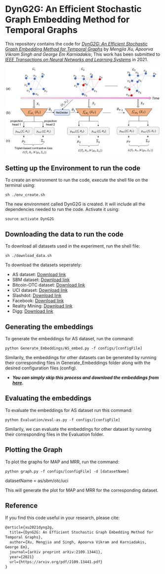 # DynG2G: An Efficient Stochastic Graph Embedding Method for Temporal Graphs

This repository contains the code for [*DynG2G: An Efficient Stochastic Graph Embedding Method for Temporal Graphs*](https://arxiv.org/abs/2109.13441) by *Mengjia Xu, Apoorva Vikram Singh and George Em Karniadakis*; This work has been submitted to [*IEEE Transactions on Neural Networks and Learning Systems*](https://cis.ieee.org/publications/t-neural-networks-and-learning-systems) in 2021.

<img src="workflow.png" align='center' alt="drawing" width="800"/>

## Setting up the Environment to run the code


To create an environment to run the code, execute the shell file on the terminal using:

```setup
sh ./env_create.sh
```

The new environment called DynG2G is created. It will include all the dependencies needed to run the code. Activate it using:

```activate
source activate DynG2G
```

## Downloading the data to run the code

To download all datasets used in the experiment, run the shell file:

```download
sh ./download_data.sh
```


To download the datasets seperately:

- AS dataset: [Download link](http://snap.stanford.edu/data/as-733.html)
- SBM dataset: [Download link](https://github.com/IBM/EvolveGCN/blob/master/data/sbm_50t_1000n_adj.csv.tar.gz)
- Bitcoin-OTC dataset: [Download link](http://snap.stanford.edu/data/soc-sign-bitcoin-otc.html)
- UCI dataset: [Download link](http://konect.cc/networks/opsahl-ucsocial/)
- Slashdot: [Download link]()
- Facebook: [Download link]()
- Reality Mining: [Download link]()
- Digg: [Download link]()

## Generating the embeddings

To generate the embeddings for AS dataset, run the command:

```train
python Generate_Embeddings/AS_embed.py -f configs/[configFile]
```

Similarily, the embeddings for other datasets can be generated by running their corresponding files in Generate_Embeddings folder along with the desired configuration files (config).

- ***You can simply skip this process and download the embeddings from [here](https://www.dropbox.com/s/nxrfjkwz5nczyrt/results.zip?dl=0).***

## Evaluating the embeddings

To evaluate the embeddings for AS dataset run this command:

```eval
python Evaluation/eval-as.py -f configs/[configFile]
```
Similarily, we can evaluate the embeddings for other dataset by running their corresponding files in the Evaluation folder.

## Plotting the Graph

To plot the graphs for MAP and MRR, run the command:

```plot
python graph.py -f configs/[configFile] -d [datasetName]
```
datasetName = as/sbm/otc/uci

This will generate the plot for MAP and MRR for the corresponding dataset.

## Reference
If you find this code useful in your research, please cite:
```
@article{xu2021dyng2g,
  title={DynG2G: An Efficient Stochastic Graph Embedding Method for Temporal Graphs},
  author={Xu, Mengjia and Singh, Apoorva Vikram and Karniadakis, George Em},
  journal={arXiv preprint arXiv:2109.13441},
  year={2021}
  url={https://arxiv.org/pdf/2109.13441.pdf}
}
```


